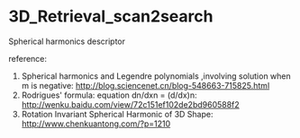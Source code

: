 3D_Retrieval_scan2search
========================

Spherical harmonics descriptor

reference:  
1. Spherical harmonics and Legendre polynomials ,involving solution when m is negative:  http://blog.sciencenet.cn/blog-548663-715825.html  
2. Rodrigues' formula: equation dn/dxn = (d/dx)n:  
http://wenku.baidu.com/view/72c151ef102de2bd960588f2  
3. Rotation Invariant Spherical Harmonic of 3D Shape:  
http://www.chenkuantong.com/?p=1210

